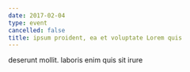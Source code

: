```yaml
---
date: 2017-02-04
type: event
cancelled: false
title: ipsum proident, ea et voluptate Lorem quis
---
```

deserunt mollit. laboris enim quis sit irure